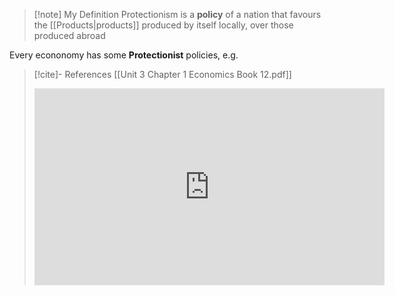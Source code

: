 >[!note] My Definition
Protectionism is a **policy** of a nation that favours the [[Products|products]] produced by itself locally, over those produced abroad

Every econonomy has some **Protectionist** policies, e.g. 










>[!cite]- References
>[[Unit 3 Chapter 1 Economics Book 12.pdf]]
>
><iframe width="560" height="315" src="https://www.youtube-nocookie.com/embed/P0O8jrbB6xg?controls=0&amp;start=106;end=132" title="YouTube video player" frameborder="0" allow="accelerometer; clipboard-write; encrypted-media; gyroscope; picture-in-picture" allowfullscreen></iframe>